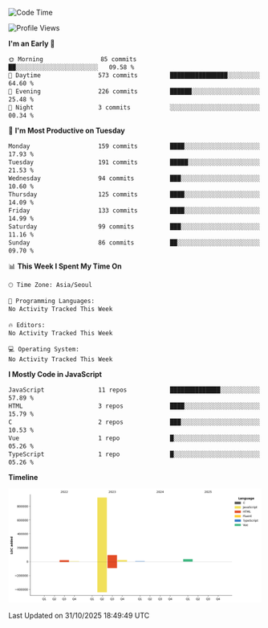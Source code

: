 <!--START_SECTION:waka-->
![Code Time](http://img.shields.io/badge/Code%20Time-131%20hrs%204%20mins-blue)

![Profile Views](http://img.shields.io/badge/Profile%20Views-2-blue)

**I'm an Early 🐤** 

```text
🌞 Morning                85 commits          ██░░░░░░░░░░░░░░░░░░░░░░░   09.58 % 
🌆 Daytime                573 commits         ████████████████░░░░░░░░░   64.60 % 
🌃 Evening                226 commits         ██████░░░░░░░░░░░░░░░░░░░   25.48 % 
🌙 Night                  3 commits           ░░░░░░░░░░░░░░░░░░░░░░░░░   00.34 % 
```
📅 **I'm Most Productive on Tuesday** 

```text
Monday                   159 commits         ████░░░░░░░░░░░░░░░░░░░░░   17.93 % 
Tuesday                  191 commits         █████░░░░░░░░░░░░░░░░░░░░   21.53 % 
Wednesday                94 commits          ███░░░░░░░░░░░░░░░░░░░░░░   10.60 % 
Thursday                 125 commits         ████░░░░░░░░░░░░░░░░░░░░░   14.09 % 
Friday                   133 commits         ████░░░░░░░░░░░░░░░░░░░░░   14.99 % 
Saturday                 99 commits          ███░░░░░░░░░░░░░░░░░░░░░░   11.16 % 
Sunday                   86 commits          ██░░░░░░░░░░░░░░░░░░░░░░░   09.70 % 
```


📊 **This Week I Spent My Time On** 

```text
🕑︎ Time Zone: Asia/Seoul

💬 Programming Languages: 
No Activity Tracked This Week

🔥 Editors: 
No Activity Tracked This Week

💻 Operating System: 
No Activity Tracked This Week
```

**I Mostly Code in JavaScript** 

```text
JavaScript               11 repos            ██████████████░░░░░░░░░░░   57.89 % 
HTML                     3 repos             ████░░░░░░░░░░░░░░░░░░░░░   15.79 % 
C                        2 repos             ███░░░░░░░░░░░░░░░░░░░░░░   10.53 % 
Vue                      1 repo              █░░░░░░░░░░░░░░░░░░░░░░░░   05.26 % 
TypeScript               1 repo              █░░░░░░░░░░░░░░░░░░░░░░░░   05.26 % 
```



**Timeline**

![Lines of Code chart](https://raw.githubusercontent.com/project-dy/project-dy/main/assets/bar_graph.png)


 Last Updated on 31/10/2025 18:49:49 UTC
<!--END_SECTION:waka-->
